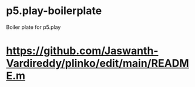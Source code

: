 # p5.play-boilerplate
Boiler plate for p5.play
# https://github.com/Jaswanth-Vardireddy/plinko/edit/main/README.m

